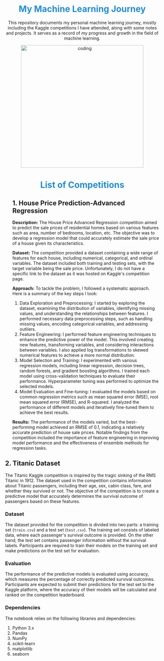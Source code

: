 <h1 style="color: #1f8dd6; text-align: center;">My Machine Learning Journey</h1>
<p style="text-align: center;">This repository documents my personal machine learning journey, mostly including the Kaggle competitions I have attended, along with some notes and projects. It serves as a record of my progress and growth in the field of machine learning.</p>

<p style="text-align: center;"><img alt="coding" width="400" src="https://media.giphy.com/media/iPj5oRtJzQGxwzuCKV/giphy.gif"></p>

<h1 style="color: #1f8dd6; text-align: center;">List of Competitions</h1>

<ol>
    <h2>1. House Price Prediction-Advanced Regression</h2>
    <p>
      <strong>Description:</strong> The House Price Advanced Regression competition aimed to predict the sale prices of residential homes based on various features such as area, number of bedrooms, location, etc. The objective was to develop a regression model that could accurately estimate the sale price of a house given its characteristics.
    </p>
    <p>
      <strong>Dataset:</strong> The competition provided a dataset containing a wide range of features for each house, including numerical, categorical, and ordinal variables. The dataset included both training and testing sets, with the target variable being the sale price. Unfortunately, I do not have a specific link to the dataset as it was hosted on Kaggle's competition page.
    </p>
    <p>
      <strong>Approach:</strong> To tackle the problem, I followed a systematic approach. Here is a summary of the key steps I took:
    </p>
    <ol>
      <li>Data Exploration and Preprocessing: I started by exploring the dataset, examining the distribution of variables, identifying missing values, and understanding the relationships between features. I performed necessary data preprocessing steps, such as handling missing values, encoding categorical variables, and addressing outliers.</li>
      <li>Feature Engineering: I performed feature engineering techniques to enhance the predictive power of the model. This involved creating new features, transforming variables, and considering interactions between variables. I also applied log transformations to skewed numerical features to achieve a more normal distribution.</li>
      <li>Model Selection and Training: I experimented with various regression models, including linear regression, decision trees, random forests, and gradient boosting algorithms. I trained each model using cross-validation techniques to evaluate their performance. Hyperparameter tuning was performed to optimize the selected models.</li>
      <li>Model Evaluation and Fine-tuning: I evaluated the models based on common regression metrics such as mean squared error (MSE), root mean squared error (RMSE), and R-squared. I analyzed the performance of different models and iteratively fine-tuned them to achieve the best results.</li>
    </ol>
    <p>
      <strong>Results:</strong> The performance of the models varied, but the best-performing model achieved an RMSE of 0.1, indicating a relatively accurate prediction of house sale prices. Notable findings from the competition included the importance of feature engineering in improving model performance and the effectiveness of ensemble methods for regression tasks.
    </p>
  </li>
</ol>
<h2>2. Titanic Dataset</h2>

<p>The Titanic Kaggle competition is inspired by the tragic sinking of the RMS Titanic in 1912. The dataset used in the competition contains information about Titanic passengers, including their age, sex, cabin class, fare, and whether they survived or not. The objective of the competition is to create a predictive model that accurately determines the survival outcome of passengers based on these features.</p>

<h3>Dataset</h3>

<p>The dataset provided for the competition is divided into two parts: a training set (<code>train.csv</code>) and a test set (<code>test.csv</code>). The training set consists of labeled data, where each passenger's survival outcome is provided. On the other hand, the test set contains passenger information without the survival labels. Participants are required to train their models on the training set and make predictions on the test set for evaluation.</p>

<h3>Evaluation</h3>

<p>The performance of the predictive models is evaluated using accuracy, which measures the percentage of correctly predicted survival outcomes. Participants are expected to submit their predictions for the test set to the Kaggle platform, where the accuracy of their models will be calculated and ranked on the competition leaderboard.</p>

<h3>Dependencies</h3>

<p>The notebook relies on the following libraries and dependencies:</p>

<ol>
  <li>Python 3.x</li>
  <li>Pandas</li>
  <li>NumPy</li>
  <li>scikit-learn</li>
  <li>matplotlib</li>
  <li>seaborn</li>
</ol>

